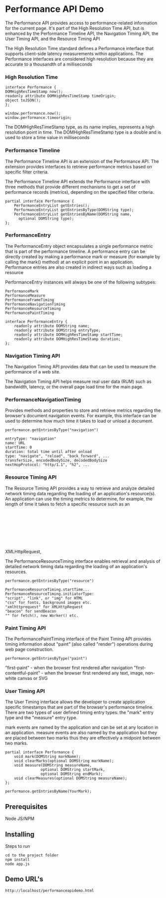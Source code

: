 # Performance API Demo

The Performance API provides access to performance-related information for the current page. It's part of the High Resolution Time API, but is enhanced by the Performance Timeline API, the Navigation Timing API, the User Timing API, and the Resource Timing API

The High Resolution Time standard defines a Performance interface that supports client-side latency measurements within applications. The Performance interfaces are considered high resolution because they are accurate to a thousandth of a milliseconds

### High Resolution Time

```
interface Performance {
DOMHighResTimeStamp now();
readonly attribute DOMHighResTimeStamp timeOrigin;
object toJSON();
};

window.performance.now(); 
window.performance.timeorigin;
```
The DOMHighResTimeStamp type, as its name implies, represents a high resolution point in time. The DOMHighResTimeStamp type is a double and is used to store a time value in milliseconds

### Performance Timeline

The Performance Timeline API is an extension of the Performance API. The extension provides interfaces to retrieve performance metrics based on specific filter criteria.

The Performance Timeline API extends the Performance interface with three methods that provide different mechanisms to get a set of performance records (metrics), depending on the specified filter criteria.

```
partial interface Performance {
	PerformanceEntryList getEntries();
	PerformanceEntryList getEntriesByType(DOMString type);
	PerformanceEntryList getEntriesByName(DOMString name,
	  optional DOMString type);
};
```

### PerformanceEntry

The PerformanceEntry object encapsulates a single performance metric that is part of the performance timeline. A performance entry can be directly created by making a performance mark or measure (for example by calling the mark() method) at an explicit point in an application. Performance entries are also created in indirect ways such as loading a resource

PerformanceEntry instances will always be one of the following subtypes:

```
PerformanceMark
PerformanceMeasure
PerformanceFrameTiming
PerformanceNavigationTiming
PerformanceResourceTiming
PerformancePaintTiming

interface PerformanceEntry {
	readonly attribute DOMString name;
	readonly attribute DOMString entryType;
	readonly attribute DOMHighResTimeStamp startTime;
	readonly attribute DOMHighResTimeStamp duration;
};
```

### Navigation Timing API

The Navigation Timing API provides data that can be used to measure the performance of a web site. 

The Navigation Timing API helps measure real user data (RUM) such as bandwidth, latency, or the overall page load time for the main page. 

### PerformanceNavigationTiming 

Provides methods and properties to store and retrieve metrics regarding the browser's document navigation events. For example, this interface can be used to determine how much time it takes to load or unload a document.

```
performance.getEntriesByType("navigation")

entryType: "navigation"
name: URL
startTime: 0
duration: total time until after onload
type: "navigate", "reload", "back_forward", ...
transferSize, encodedBodySize, decodedBodySize
nextHopProtocol: "http/1.1", "h2", ...
```

### Resource Timing API

The Resource Timing API provides a way to retrieve and analyze detailed network timing data regarding the loading of an application's resource(s). An application can use the timing metrics to determine, for example, the length of time it takes to fetch a specific resource such as an XMLHttpRequest, <SVG>, image, script, etc.).

The PerformanceResourceTiming interface enables retrieval and analysis of detailed network timing data regarding the loading of an application's resources.

```
performance.getEntriesByType("resource")

PerformanceResourceTiming.startTime... 
PerformanceResourceTiming.initiatorType:
"script", "link", or "img" for HTML 
"css" for fonts, background images etc.
"xmlhttprequest" for XMLHttpRequest
"beacon" for sendBeacon 
"" for fetch(), new Worker() etc.
```

### Paint Timing API

The PerformancePaintTiming interface of the Paint Timing API provides timing information about "paint" (also called "render") operations during web page construction.

```
performance.getEntriesByType("paint")
```
"first-paint" - when the browser first rendered after navigation
"first-contentful-paint" - when the browser first rendered any text, image, non-white canvas or SVG

### User Timing API

The User Timing interface allows the developer to create application specific timestamps that are part of the browser's performance timeline. There are two types of user defined timing entry types: the "mark" entry type and the "measure" entry type.

mark events are named by the application and can be set at any location in an application. measure events are also named by the application but they are placed between two marks thus they are effectively a midpoint between two marks.

```
partial interface Performance {
	void mark(DOMString markName);
	void clearMarks(optional DOMString markName);
	void measure(DOMString measureName,
             	optional DOMString startMark,
             	optional DOMString endMark);
	void clearMeasures(optional DOMString measureName);
};

performance.getEntriesByName(YourMark); 
```

## Prerequisites

Node JS/NPM

## Installing

Steps to run

```
cd to the project folder
npm install
node app.js
```

## Demo URL's

```
http://localhost/performanceapidemo.html

```